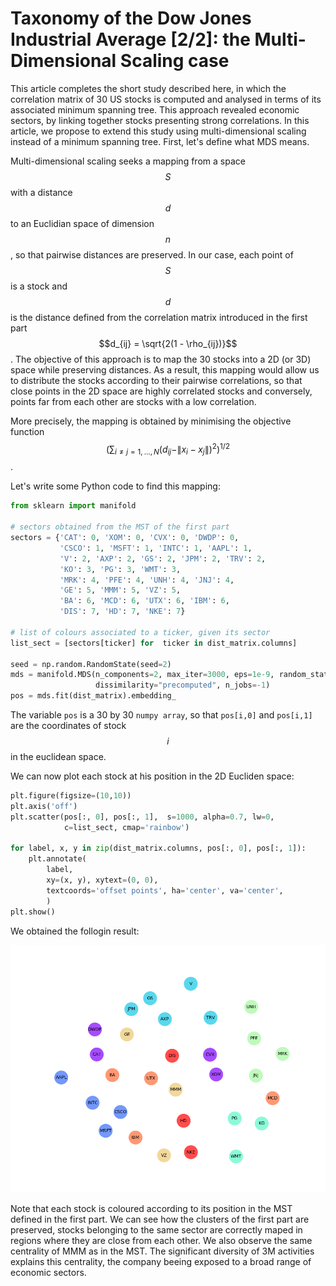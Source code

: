 <script src="https://cdn.mathjax.org/mathjax/latest/MathJax.js?config=TeX-AMS-MML_HTMLorMML" type="text/javascript"></script> 

# Taxonomy of the Dow Jones Industrial Average [2/2]: the Multi-Dimensional Scaling case

This article completes the short study described here, in which the correlation matrix of 30 US stocks is computed and analysed
in terms of its associated minimum spanning tree. This approach revealed economic sectors, by linking together stocks presenting strong correlations.
In this article, we propose to extend this study using multi-dimensional scaling instead of a minimum spanning tree. First, let's define what MDS means.

Multi-dimensional scaling seeks a mapping from a space $$S$$ with a distance $$d$$ to an Euclidian space of dimension $$n$$, so that pairwise distances are preserved. In our case, each point of $$S$$ is a stock and $$d$$ is the distance defined from the correlation matrix introduced in the first part $$d_{ij} = \sqrt{2(1 - \rho_{ij})}$$. The objective of this approach is to map the 30 stocks into a 2D (or 3D) space while preserving distances. As a result, this mapping would allow us to distribute the stocks according to their pairwise correlations, so that close points in the 2D space are highly correlated stocks and conversely, points far from each other are stocks with a low correlation.

More precisely, the mapping is obtained by minimising the objective function $$\Biggl(\sum_{i\ne j=1,...,N}\bigl(d_{ij}-\|x_i-x_j\|\bigr)^2\Biggr)^{1/2}$$.

Let's write some Python code to find this mapping:

```python
from sklearn import manifold

# sectors obtained from the MST of the first part
sectors = {'CAT': 0, 'XOM': 0, 'CVX': 0, 'DWDP': 0,
           'CSCO': 1, 'MSFT': 1, 'INTC': 1, 'AAPL': 1,
           'V': 2, 'AXP': 2, 'GS': 2, 'JPM': 2, 'TRV': 2,
           'KO': 3, 'PG': 3, 'WMT': 3,
           'MRK': 4, 'PFE': 4, 'UNH': 4, 'JNJ': 4,
           'GE': 5, 'MMM': 5, 'VZ': 5,
           'BA': 6, 'MCD': 6, 'UTX': 6, 'IBM': 6,
           'DIS': 7, 'HD': 7, 'NKE': 7}
           
# list of colours associated to a ticker, given its sector
list_sect = [sectors[ticker] for  ticker in dist_matrix.columns]

seed = np.random.RandomState(seed=2)
mds = manifold.MDS(n_components=2, max_iter=3000, eps=1e-9, random_state=seed,
                   dissimilarity="precomputed", n_jobs=-1)
pos = mds.fit(dist_matrix).embedding_
```
The variable ```pos``` is a 30 by 30 ```numpy array```, so that ```pos[i,0]``` and ```pos[i,1]``` are the coordinates of stock $$i$$ in the euclidean space.

We can now plot each stock at his position in the 2D Eucliden space:
```python
plt.figure(figsize=(10,10))
plt.axis('off')
plt.scatter(pos[:, 0], pos[:, 1],  s=1000, alpha=0.7, lw=0,
            c=list_sect, cmap='rainbow')

for label, x, y in zip(dist_matrix.columns, pos[:, 0], pos[:, 1]):
    plt.annotate(
        label,
        xy=(x, y), xytext=(0, 0),
        textcoords='offset points', ha='center', va='center',
        )
plt.show()
```
We obtained the follogin result:

![MDS representation of the stocks](mds.png "MDS representation of the stocks")

Note that each stock is coloured according to its position in the MST defined in the first part. We can see how the clusters of the first part are preserved, stocks belonging to the same sector are correctly maped in regions where they are close from each other. We also observe the same centrality of MMM as in the MST. The significant diversity of 3M activities explains this centrality, the company beeing exposed to a broad range of economic sectors.

